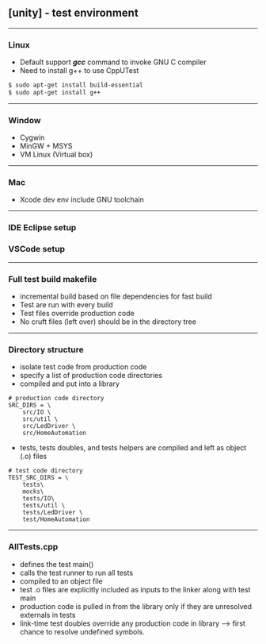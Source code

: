 ## [unity] - test environment
---
### Linux
* Default support ***gcc*** command to invoke GNU C compiler
* Need to install g++ to use CppUTest
```bash
$ sudo apt-get install build-essential
$ sudo apt-get install g++
```
---
### Window
* Cygwin
* MinGW + MSYS
* VM Linux (Virtual box)
---
### Mac
* Xcode dev env include GNU toolchain
---
### IDE Eclipse setup


### VSCode setup

---
### Full test build makefile
* incremental build based on file dependencies for fast build
* Test are run with every build
* Test files override production code
* No cruft files (left over) should be in the directory tree
---
### Directory structure
* isolate test code from production code
* specify a list of production code directories
* compiled and put into a library

```make
# production code directory
SRC_DIRS = \
    src/IO \
    src/util \
    src/LedDriver \
    src/HomeAutomation
```

* tests, tests doubles, and tests helpers are compiled and left as object (.o) files
```make
# test code directory
TEST_SRC_DIRS = \
    tests\
    mocks\
    tests/IO\
    tests/util \
    tests/LedDriver \
    test/HomeAutomation
```
---
### AllTests.cpp
* defines the test main()
* calls the test runner to run all tests
* compiled to an object file
* test .o files are explicitly included as inputs to the linker along with test main
* production code is pulled in from the library only if they are unresolved externals in tests
* link-time test doubles override any production code in library --> first chance to resolve undefined symbols.






